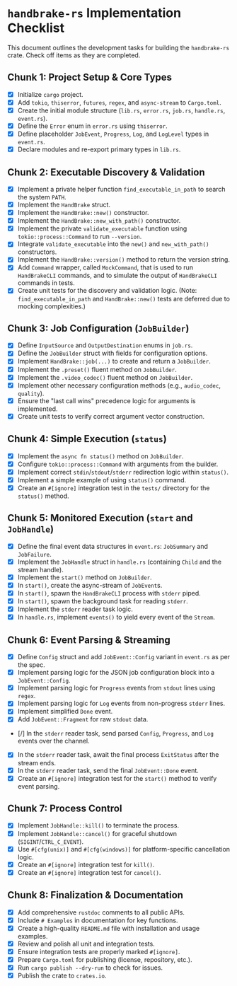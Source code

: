 # `handbrake-rs` Implementation Checklist

This document outlines the development tasks for building the `handbrake-rs` crate. Check off items as they are completed.

## Chunk 1: Project Setup & Core Types
- [X] Initialize `cargo` project.
- [X] Add `tokio`, `thiserror`, `futures`, `regex`, and `async-stream` to `Cargo.toml`.
- [X] Create the initial module structure (`lib.rs`, `error.rs`, `job.rs`, `handle.rs`, `event.rs`).
- [X] Define the `Error` enum in `error.rs` using `thiserror`.
- [X] Define placeholder `JobEvent`, `Progress`, `Log`, and `LogLevel` types in `event.rs`.
- [X] Declare modules and re-export primary types in `lib.rs`.

## Chunk 2: Executable Discovery & Validation
- [X] Implement a private helper function `find_executable_in_path` to search the system `PATH`.
- [X] Implement the `HandBrake` struct.
- [X] Implement the `HandBrake::new()` constructor.
- [X] Implement the `HandBrake::new_with_path()` constructor.
- [X] Implement the private `validate_executable` function using `tokio::process::Command` to run `--version`.
- [X] Integrate `validate_executable` into the `new()` and `new_with_path()` constructors.
- [X] Implement the `HandBrake::version()` method to return the version string.
- [X] Add `Command` wrapper, called `MockCommand`, that is used to run `HandBrakeCLI` commands, and to simulate the output of `HandBrakeCLI` commands in tests.
- [X] Create unit tests for the discovery and validation logic. (Note: `find_executable_in_path` and `HandBrake::new()` tests are deferred due to mocking complexities.)

## Chunk 3: Job Configuration (`JobBuilder`)
- [X] Define `InputSource` and `OutputDestination` enums in `job.rs`.
- [X] Define the `JobBuilder` struct with fields for configuration options.
- [X] Implement `HandBrake::job(...)` to create and return a `JobBuilder`.
- [X] Implement the `.preset()` fluent method on `JobBuilder`.
- [X] Implement the `.video_codec()` fluent method on `JobBuilder`.
- [X] Implement other necessary configuration methods (e.g., `audio_codec`, `quality`).
- [X] Ensure the "last call wins" precedence logic for arguments is implemented.
- [X] Create unit tests to verify correct argument vector construction.

## Chunk 4: Simple Execution (`status`)
- [X] Implement the `async fn status()` method on `JobBuilder`.
- [X] Configure `tokio::process::Command` with arguments from the builder.
- [X] Implement correct `stdin`/`stdout`/`stderr` redirection logic within `status()`.
- [X] Implement a simple example of using `status()` command.
- [X] Create an `#[ignore]` integration test in the `tests/` directory for the `status()` method.

## Chunk 5: Monitored Execution (`start` and `JobHandle`)
- [X] Define the final event data structures in `event.rs`: `JobSummary` and `JobFailure`.
- [X] Implement the `JobHandle` struct in `handle.rs` (containing `Child` and the stream handle).
- [X] Implement the `start()` method on `JobBuilder`.
- [X] In `start()`, create the async-stream of `JobEvent`s.
- [X] In `start()`, spawn the `HandBrakeCLI` process with `stderr` piped.
- [X] In `start()`, spawn the background task for reading `stderr`.
- [X] Implement the `stderr` reader task logic.
- [X] In `handle.rs`, implement `events()` to yield every event of the `Stream`.

## Chunk 6: Event Parsing & Streaming
- [X] Define `Config` struct and add `JobEvent::Config` variant in `event.rs` as per the spec.
- [X] Implement parsing logic for the JSON job configuration block into a `JobEvent::Config`.
- [X] Implement parsing logic for `Progress` events from `stdout` lines using `regex`.
- [X] Implement parsing logic for `Log` events from non-progress `stderr` lines.
- [X] Implement simplified `Done` event.
- [X] Add `JobEvent::Fragment` for raw `stdout` data.
- [/] In the `stderr` reader task, send parsed `Config`, `Progress`, and `Log` events over the channel.
- [X] In the `stderr` reader task, await the final process `ExitStatus` after the stream ends.
- [X] In the `stderr` reader task, send the final `JobEvent::Done` event.
- [X] Create an `#[ignore]` integration test for the `start()` method to verify event parsing.

## Chunk 7: Process Control
- [X] Implement `JobHandle::kill()` to terminate the process.
- [X] Implement `JobHandle::cancel()` for graceful shutdown (`SIGINT`/`CTRL_C_EVENT`).
- [X] Use `#[cfg(unix)]` and `#[cfg(windows)]` for platform-specific cancellation logic.
- [X] Create an `#[ignore]` integration test for `kill()`.
- [X] Create an `#[ignore]` integration test for `cancel()`.

## Chunk 8: Finalization & Documentation
- [X] Add comprehensive `rustdoc` comments to all public APIs.
- [X] Include `# Examples` in documentation for key functions.
- [X] Create a high-quality `README.md` file with installation and usage examples.
- [X] Review and polish all unit and integration tests.
- [X] Ensure integration tests are properly marked `#[ignore]`.
- [X] Prepare `Cargo.toml` for publishing (license, repository, etc.).
- [X] Run `cargo publish --dry-run` to check for issues.
- [X] Publish the crate to `crates.io`.
